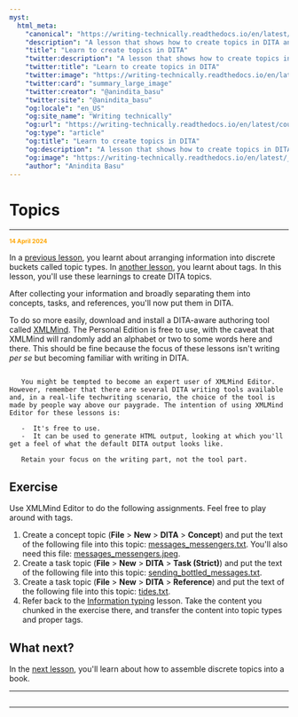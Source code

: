 ```yaml
---
myst:
  html_meta:
    "canonical": "https://writing-technically.readthedocs.io/en/latest/courses-dita-authoring-topics.html"
    "description": "A lesson that shows how to create topics in DITA and contains some exercises"
    "title": "Learn to create topics in DITA"
    "twitter:description": "A lesson that shows how to create topics in DITA and contains some exercises"
    "twitter:title": "Learn to create topics in DITA"
    "twitter:image": "https://writing-technically.readthedocs.io/en/latest/_static/wordcloud.jpg"
    "twitter:card": "summary_large_image"
    "twitter:creator": "@anindita_basu"
    "twitter:site": "@anindita_basu"
    "og:locale": "en_US"
    "og:site_name": "Writing technically"
    "og:url": "https://writing-technically.readthedocs.io/en/latest/courses-dita-authoring-topics.html"
    "og:type": "article"
    "og:title": "Learn to create topics in DITA"
    "og:description": "A lesson that shows how to create topics in DITA and contains some exercises"
    "og:image": "https://writing-technically.readthedocs.io/en/latest/_static/wordcloud.jpg"
    "author": "Anindita Basu"
---
```


# Topics

<hr/>
<p style="font-weight:bold;font-size:75%;color:orange">14 April 2024</p>

In a [previous lesson](courses-dita-authoring-infotype.md), you learnt about arranging information into discrete buckets called topic types. In [another lesson](courses-dita-authoring-tags.md), you learnt about tags. In this lesson, you'll use these learnings to create DITA topics.

After collecting your information and broadly separating them into concepts, tasks, and references, you'll now put them in DITA.

To do so more easily, download and install a DITA-aware authoring tool called [XMLMind](https://www.xmlmind.com/xmleditor/download.shtml). The Personal Edition is free to use, with the caveat that XMLMind will randomly add an alphabet or two to some words here and there. This should be fine because the focus of these lessons isn't writing _per se_ but becoming familiar with writing in DITA.

```{admonition} Focus is on DITA, not the tool

   You might be tempted to become an expert user of XMLMind Editor. However, remember that there are several DITA writing tools available and, in a real-life techwriting scenario, the choice of the tool is made by people way above our paygrade. The intention of using XMLMind Editor for these lessons is:
   
   -  It's free to use.
   -  It can be used to generate HTML output, looking at which you'll get a feel of what the default DITA output looks like.
   
   Retain your focus on the writing part, not the tool part.

```

##  Exercise

Use XMLMind Editor to do the following assignments. Feel free to play around with tags.

1.  Create a concept topic (**File** > **New** > **DITA** > **Concept**) and put the text of the following file into this topic: [messages_messengers.txt](_static/messages_messengers.txt). You'll also need this file: [messages_messengers.jpeg](_static/messages_messengers.jpeg).
1.  Create a task topic  (**File** > **New** > **DITA** > **Task (Strict)**) and put the text of the following file into this topic: [sending_bottled_messages.txt](_static/sending_bottled_messages.txt).
1.  Create a task topic  (**File** > **New** > **DITA** > **Reference**) and put the text of the following file into this topic: [tides.txt](_static/tides.txt).
1.  Refer back to the [Information typing](courses-dita-authoring-infotype.md) lesson. Take the content you chunked in the exercise there, and transfer the content into topic types and proper tags.

## What next?

In the [next lesson](xxx.md), you'll learn about how to assemble discrete topics into a book.

<hr/>

```{include} courses-dita-authoring-toc.md
```
   
<hr/>
